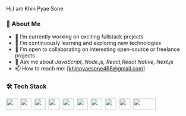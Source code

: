 

 Hi,I am Khin Pyae Sone
 
### 🚀 About Me  
- 🔭 I’m currently working on exciting fullstack projects  
- 🌱 I’m continuously learning and exploring new technologies  
- 👯 I’m open to collaborating on interesting open-source or freelance projects  
- 💬 Ask me about *JavaScript, Node.js, React,React Native, Next.js*  
- 📫 How to reach me: [khinpyaesone466@gmail.com]  

### 🛠️ Tech Stack  

<div style="display: flex; flex-direction: row; gap: 8px; align-items: center;">
  <img src="https://cdn.jsdelivr.net/gh/devicons/devicon/icons/react/react-original.svg" width="30" height="30" />
  <img src="https://cdn.jsdelivr.net/gh/devicons/devicon/icons/nextjs/nextjs-original.svg" width="30" height="30" />
  <img src="https://cdn.jsdelivr.net/gh/devicons/devicon/icons/nodejs/nodejs-original.svg" width="30" height="30" />
  <img src="https://cdn.jsdelivr.net/gh/devicons/devicon/icons/express/express-original.svg" width="30" height="30" />
  <img src="https://cdn.jsdelivr.net/gh/devicons/devicon/icons/sequelize/sequelize-original.svg" width="30" height="30" />
  <img src="https://cdn.jsdelivr.net/gh/devicons/devicon/icons/postgresql/postgresql-original.svg" width="30" height="30" />
  <img src="https://cdn.jsdelivr.net/gh/devicons/devicon/icons/redis/redis-original.svg" width="30" height="30" />
  <img src="https://cdn.jsdelivr.net/gh/devicons/devicon/icons/git/git-original.svg" width="30" height="30" />
  <img src="https://cdn.jsdelivr.net/gh/devicons/devicon/icons/docker/docker-original.svg" width="30" height="30" />
  <img src="https://img.shields.io/badge/REST%20API-005571?style=for-the-badge&logo=postman&logoColor=white" width="60" height="30" />
</div>



